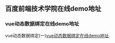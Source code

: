 ## 百度前端技术学院在线demo地址

### vue动态数据绑定在线demo地址

vue动态数据绑定(一)[vue动态数据绑定在线demo地址](https://guides.github.com/features/mastering-markdown/).
